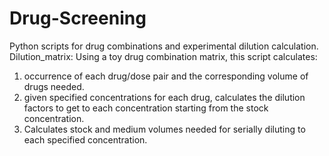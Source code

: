 # Drug-Screening
Python scripts for drug combinations and experimental dilution calculation. 
Dilution_matrix:
Using a toy drug combination matrix, this script calculates:
1. occurrence of each drug/dose pair and the corresponding volume of drugs needed.
2. given specified concentrations for each drug, calculates the dilution factors to get to each concentration starting from the stock concentration.
3. Calculates stock and medium volumes needed for serially diluting to each specified concentration.
